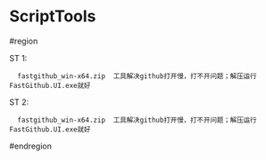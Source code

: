 # ScriptTools

#region

ST 1:

      fastgithub_win-x64.zip  工具解决github打开慢，打不开问题；解压运行FastGithub.UI.exe就好
      
ST 2:

      fastgithub_win-x64.zip  工具解决github打开慢，打不开问题；解压运行FastGithub.UI.exe就好      

#endregion

